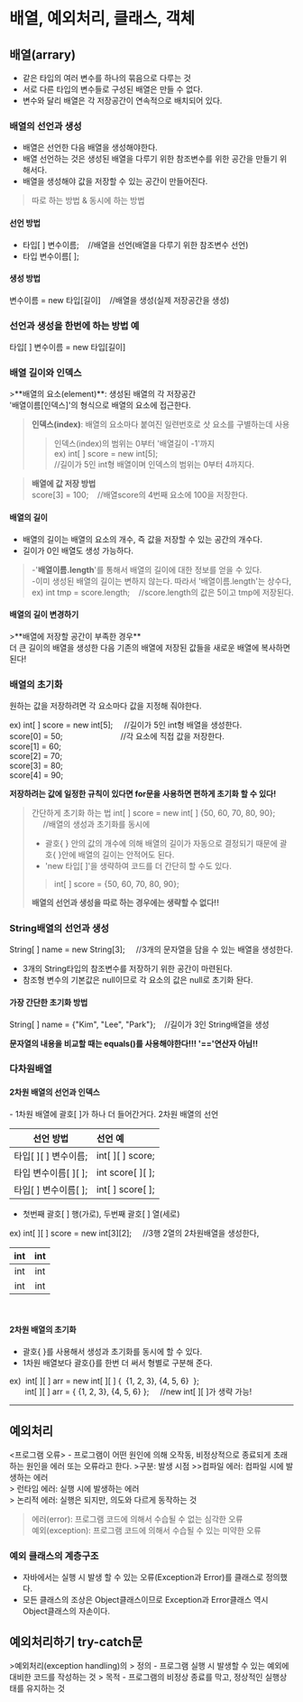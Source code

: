 <h1>배열, 예외처리, 클래스, 객체</h1>

<h2>배열(arrary)</h2>
<ul>
<li>같은 타입의 여러 변수를 하나의 묶음으로 다루는 것</li>
<li>서로 다른 타입의 변수들로 구성된 배열은 만들 수 없다.</li>
<li>변수와 달리 배열은 각 저장공간이 연속적으로 배치되어 있다.</li>
</ul>

<h3>배열의 선언과 생성</h3>
<ul>
<li>배열은 선언한 다음 배열을 생성해야한다.</li>
<li>배열 선언하는 것은 생성된 배열을 다루기 위한 참조변수를 위한 공간을 만들기 위해서다.</li>
<li>배열을 생성해야 값을 저장할 수 있는 공간이 만들어진다.</li>
</ul>

>따로 하는 방법 & 동시에 하는 방법

<h4>선언 방법</h4>
<ul>
<li>타입[&nbsp;] 변수이름;&nbsp;&nbsp;&nbsp;&nbsp;//배열을 선언(배열을 다루기 위한 참조변수 선언)</li>
<li>타입 변수이름[&nbsp;];</li>
</ul>

<h4>생성 방법</h4>
변수이름 = new 타입[길이]&nbsp;&nbsp;&nbsp;&nbsp;//배열을 생성(실제 저장공간을 생성)

<h3>선언과 생성을 한번에 하는 방법 예</h3>
타입[&nbsp;] 변수이름 = new 타입[길이]

<h3>배열 길이와 인덱스</h3>
>**배열의 요소(element)**: 생성된 배열의 각 저장공간<br>
'배열이름[인덱스]'의 형식으로 배열의 요소에 접근한다.</br>

>**인덱스(index)**: 배열의 요소마다 붙여진 일련번호로 삿 요소를 구별하는데 사용
>>인덱스(index)의 범위는 0부터 '배열길이 -1'까지
> <br>ex) int[&nbsp;] score = new int[5];</br>
> //길이가 5인 int형 배열이며 인덱스의 범위는 0부터 4까지다.

>**배열에 값 저장 방법**<br>
>score[3] = 100;&nbsp;&nbsp;&nbsp;&nbsp;//배열score의 4번째 요소에 100을 저장한다.

<h4>배열의 길이</h4>
<ul>
<li>배열의 길이는 배열의 요소의 개수, 즉 값을 저장할 수 있는 공간의 개수다.</li>
<li>길이가 0인 배열도 생성 가능하다.</li>
</ul>

>-'**배열이름.length**'를 통해서 배열의 길이에 대한 정보를 얻을 수 있다.<br>
>-이미 생성된 배열의 길이는 변하지 않는다. 따라서 '배열이름.length'는 상수다,<br>
>ex) int tmp = score.length;&nbsp;&nbsp;&nbsp;&nbsp;//score.length의 값은 5이고 tmp에 저장된다.

<h4>배열의 길이 변경하기</h4>
>**배열에 저장할 공간이 부족한 경우**
<br>더 큰 길이의 배열을 생성한 다음 기존의 배열에 저장된 값들을 새로운 배열에 복사하면 된다!</br>

<h3>배열의 초기화</h3>
원하는 값을 저장하려면 각 요소마다 값을 지정해 줘야한다.<br>

ex) int[&nbsp;] score = new int[5];&nbsp;&nbsp;&nbsp;&nbsp;&nbsp;//길이가 5인 int형 배열을 생성한다.
<br>score[0] = 50; &nbsp;&nbsp;&nbsp;&nbsp;&nbsp;&nbsp;&nbsp;&nbsp;&nbsp;&nbsp;&nbsp;&nbsp;&nbsp;&nbsp;&nbsp;&nbsp;&nbsp;&nbsp;&nbsp;&nbsp;&nbsp;&nbsp;&nbsp;&nbsp;&nbsp;//각 요소에 직접 값을 저장한다.
<br>score[1] = 60;
<br>score[2] = 70;
<br>score[3] = 80;
<br>score[4] = 90;

**저장하려는 값에 일정한 규칙이 있다면 for문을 사용하면 편하게 초기화 할 수 있다!**

>간단하게 초기화 하는 법
> int[&nbsp;] score = new int[&nbsp;]&nbsp;{50, 60, 70, 80, 90}; &nbsp;&nbsp;&nbsp;&nbsp;&nbsp;//배열의 생성과 초기화를 동시에
>- 괄호{&nbsp;} 안의 값의 개수에 의해 배열의 길이가 자동으로 결정되기 때문에 괄호{&nbsp;}안에 배열의 길이는 안적어도 된다.<br>
>- 'new 타입[&nbsp;]'을 생략하여 코드를 더 간단히 할 수도 있다.<br>
>> int[&nbsp;] score = {50, 60, 70, 80, 90};
> 
> **배열의 선언과 생성을 따로 하는 경우에는 생략할 수 없다!!**

<h3>String배열의 선언과 생성</h3>
String[&nbsp;] name = new String[3];&nbsp;&nbsp;&nbsp;&nbsp;&nbsp;//3개의 문자열을 담을 수 있는 배열을 생성한다.
<ul>
<li>3개의 String타입의 참조변수를 저장하기 위한 공간이 마련된다.</li>
<li>참조형 변수의 기본값은 null이므로 각 요소의 값은 null로 초기화 돤다.</li>
</ul>

<h4>가장 간단한 초기화 방법</h4>
String[&nbsp;] name = {"Kim", "Lee", "Park"};&nbsp;&nbsp;&nbsp;&nbsp;//길이가 3인 String배열을 생성

**문자열의 내용을 비교할 때는 equals()를 사용해야한다!!! '=='연산자 아님!!**

<h3>다차원배열</h3>
<h4>2차원 배열의 선언과 인덱스</h4>
- 1차원 배열에 괄호[&nbsp;]가 하나 더 들어간거다.
2차원 배열의 선언

|           선언 방법           | 선언 예                       |
|:-------------------------:|:---------------------------|
| 타입[&nbsp;][&nbsp;] 변수이름;  | int[&nbsp;][&nbsp;] score; |
| 타입 변수이름[&nbsp;][&nbsp;];  | int score[&nbsp;][&nbsp;]; |
| 타입[&nbsp;] 변수이름[&nbsp;];  | int[&nbsp;] score[&nbsp;]; |
- 첫번째 괄호[&nbsp;] 행(가로), 두번째 괄호[&nbsp;] 열(세로)

ex) int[&nbsp;][&nbsp;] score = new int[3][2];&nbsp;&nbsp;&nbsp;&nbsp;&nbsp;//3행 2열의 2차원배열을 생성한다,

| int | int |         
|:---:|:---:|
| int | int |
| int | int |

<br>
<h4>2차원 배열의 초기화</h4>
<ul>
<li>괄호{&nbsp;}를 사용해서 생성과 초기화를 동시에 할 수 있다.</li>
<li>1차원 배열보다 괄호{}를 한번 더 써서 형별로 구분해 준다.</li>
</ul>

ex)&nbsp;&nbsp;int[&nbsp;][&nbsp;] arr = new int[&nbsp;][&nbsp;] { &nbsp;{1, 2, 3}, {4, 5, 6}&nbsp; };
<br>&nbsp;&nbsp;&nbsp;&nbsp;&nbsp;&nbsp;&nbsp;int[&nbsp;][&nbsp;] arr = {&nbsp;{1, 2, 3}, {4, 5, 6}&nbsp;};&nbsp;&nbsp;&nbsp;&nbsp;&nbsp;//new int[&nbsp;][&nbsp;]가 생략 가능!

****

<h2>예외처리</h2>
<프로그램 오류>
- 프로그램이 어떤 원인에 의해 오작동, 비정상적으로 종료되게 초래하는 원인을 에러 또는 오류라고 한다.
>구분: 발생 시점
>>컴파일 에러: 컴파일 시에 발생하는 에러<br>
> 런타임 에러: 실행 시에 발생하는 에러<br>
> 논리적 에러: 실행은 되지만, 의도와 다르게 동작하는 것

>에러(error): 프로그램 코드에 의해서 수습될 수 없는 심각한 오류<br>
>예외(exception): 프로그램 코드에 의해서 수습될 수 있는 미약한 오류

<h3>예외 클래스의 계층구조</h3>
<ul>
<li>자바에서는 실행 시 발생 할 수 있는 오류(Exception과 Error)를 클래스로 정의했다.</li>
<li>모든 클래스의 조상은 Object클래스이므로 Exception과 Error클래스 역시 Object클래스의 자손이다.</li>
</ul>

<h2>예외처리하기 try-catch문</h2>
>예외처리(exception handling)의 
> 정의 - 프로그램 실행 시 발생할 수 있는 예외에 대비한 코드를 작성하는 것
> 목적 - 프로그램의 비정상 종료를 막고, 정상적인 실행상태를 유지하는 것